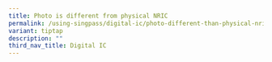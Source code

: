 ```yaml
---
title: Photo is different from physical NRIC
permalink: /using-singpass/digital-ic/photo-different-than-physical-nric/
variant: tiptap
description: ""
third_nav_title: Digital IC
---
```

